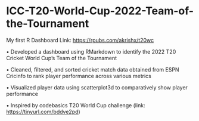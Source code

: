 # ICC-T20-World-Cup-2022-Team-of-the-Tournament
My first R Dashboard
Link: https://rpubs.com/akrishx/t20wc

• Developed a dashboard using RMarkdown to identify the 2022 T20 Cricket World Cup’s Team of the Tournament 

• Cleaned, filtered, and sorted cricket match data obtained from ESPN Cricinfo to rank player performance across various metrics

• Visualized player data using scatterplot3d to comparatively show player performance

• Inspired by codebasics T20 World Cup challenge (link: https://tinyurl.com/bddve2pd)
